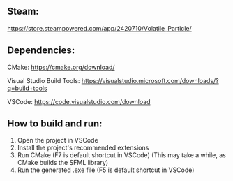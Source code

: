 ## Steam:
https://store.steampowered.com/app/2420710/Volatile_Particle/

## Dependencies:

CMake: https://cmake.org/download/

Visual Studio Build Tools: https://visualstudio.microsoft.com/downloads/?q=build+tools

VSCode: https://code.visualstudio.com/download

## How to build and run:
1. Open the project in VSCode
2. Install the project's recommended extensions
3. Run CMake (F7 is default shortcut in VSCode) (This may take a while, as CMake builds the SFML library)
4. Run the generated .exe file (F5 is default shortcut in VSCode)

